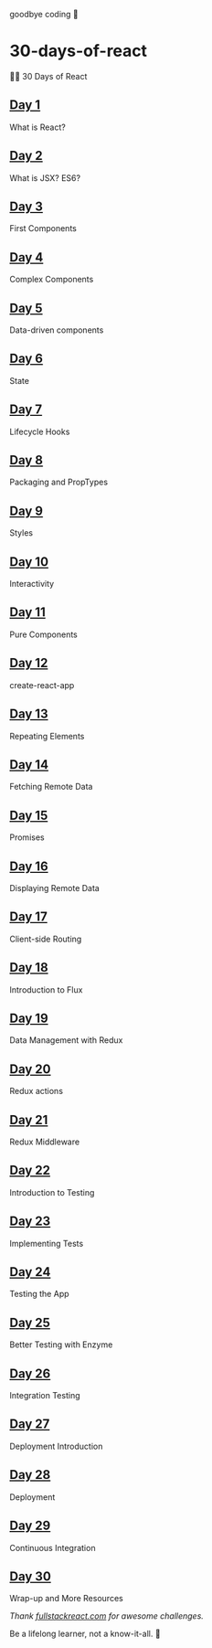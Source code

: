 goodbye coding 👋
# 30-days-of-react

🌲🚀 30 Days of React

## [Day 1](https://github.com/cuongw/30-days-of-react/tree/master/day01)

What is React?

## [Day 2](https://github.com/cuongw/30-days-of-react/tree/master/day02)

What is JSX? ES6?

## [Day 3](https://github.com/cuongw/30-days-of-react/tree/master/day03)

First Components

## [Day 4](https://github.com/cuongw/30-days-of-react/tree/master/day04)

Complex Components

## [Day 5](https://github.com/cuongw/30-days-of-react/tree/master/day05)

Data-driven components

## [Day 6](https://github.com/cuongw/30-days-of-react/tree/master/day06)

State

## [Day 7](https://github.com/cuongw/30-days-of-react/tree/master/day07)

Lifecycle Hooks

## [Day 8](https://github.com/cuongw/30-days-of-react/tree/master/day08)

Packaging and PropTypes

## [Day 9](https://github.com/cuongw/30-days-of-react/tree/master/day09)

Styles

## [Day 10](https://github.com/cuongw/30-days-of-react/tree/master/day10)

Interactivity

## [Day 11](https://github.com/cuongw/30-days-of-react/tree/master/day11)

Pure Components

## [Day 12](https://github.com/cuongw/30-days-of-react/tree/master/day12)

create-react-app

## [Day 13](https://github.com/cuongw/30-days-of-react/tree/master/day13)

Repeating Elements

## [Day 14](https://github.com/cuongw/30-days-of-react/tree/master/day14)

Fetching Remote Data

## [Day 15](https://github.com/cuongw/30-days-of-react/tree/master/day15)

Promises

## [Day 16](https://github.com/cuongw/30-days-of-react/tree/master/day16)

Displaying Remote Data

## [Day 17](https://github.com/cuongw/30-days-of-react/tree/master/day17)

Client-side Routing

## [Day 18](https://github.com/cuongw/30-days-of-react/tree/master/day18)

Introduction to Flux

## [Day 19](https://github.com/cuongw/30-days-of-react/tree/master/day19)

Data Management with Redux

## [Day 20](https://github.com/cuongw/30-days-of-react/tree/master/day20)

Redux actions

## [Day 21](https://github.com/cuongw/30-days-of-react/tree/master/day21)

Redux Middleware

## [Day 22](https://github.com/cuongw/30-days-of-react/tree/master/day22)

Introduction to Testing

## [Day 23](https://github.com/cuongw/30-days-of-react/tree/master/day23)

Implementing Tests

## [Day 24](https://github.com/cuongw/30-days-of-react/tree/master/day24)

Testing the App

## [Day 25](https://github.com/cuongw/30-days-of-react/tree/master/day25)

Better Testing with Enzyme

## [Day 26](https://github.com/cuongw/30-days-of-react/tree/master/day26)

Integration Testing

## [Day 27](https://github.com/cuongw/30-days-of-react/tree/master/day27)

Deployment Introduction

## [Day 28](https://github.com/cuongw/30-days-of-react/tree/master/day28)

Deployment

## [Day 29](https://github.com/cuongw/30-days-of-react/tree/master/day29)

Continuous Integration

## [Day 30](https://github.com/cuongw/30-days-of-react/tree/master/day30)

Wrap-up and More Resources

_Thank [fullstackreact.com](https://www.fullstackreact.com/30-days-of-react/) for awesome challenges._

<!-- INSPIRATIONAL_QUOTE_START -->
Be a lifelong learner, not a know-it-all.
🦖
<!-- INSPIRATIONAL_QUOTE_END -->
